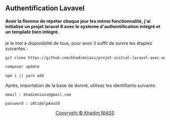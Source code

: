 
## Authentification Lavavel

<h4>
    Avoir la flemme de répéter chaque jour les même fonctionnalité, 
    j'ai initialisé un projet laravel 8 avec le systeme d'authentification intégré
    et un template bien intégré.
</h4>
<p>je le met à disponibilté de tous, pour avoir il suffit de suivre les étaples suivantes :</p>


```bash
git clone https://github.com/khadimniass/projet-initial-laravel-avec-authentification.git
```

```bash
composer update
```
```bash
npm i || yarn add
```
<p>
Après, importation de la base de donné, utilisez les identifiants suivants:
</p>

`email : khadimniass@gmail.com`

`password : iNti@alpAsw2d`


<div align="center">
<a href="https://khadimniass.me">Copyryght &copy; Khadim NIASS</a>
</div>      
